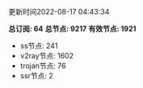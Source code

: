 更新时间2022-08-17 04:43:34

**总订阅: 64**
**总节点: 9217**
**有效节点: 1921**
- ss节点: 241
- v2ray节点: 1602
- trojan节点: 76
- ssr节点: 2
